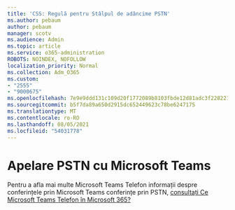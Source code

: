```yaml
---
title: 'CSS: Regulă pentru Stâlpul de adâncime PSTN'
ms.author: pebaum
author: pebaum
manager: scotv
ms.audience: Admin
ms.topic: article
ms.service: o365-administration
ROBOTS: NOINDEX, NOFOLLOW
localization_priority: Normal
ms.collection: Adm_O365
ms.custom:
- "2555"
- "9000675"
ms.openlocfilehash: 7e9e9ddd131c109d20f1772089b8103fbde12d81adc3f2282210c8a9e2e43611
ms.sourcegitcommit: b5f7da89a650d2915dc652449623c78be6247175
ms.translationtype: MT
ms.contentlocale: ro-RO
ms.lasthandoff: 08/05/2021
ms.locfileid: "54031778"
---
```

# <a name="pstn-calling-with-microsoft-teams"></a>Apelare PSTN cu Microsoft Teams

Pentru a afla mai multe Microsoft Teams Telefon informații despre conferințele prin Microsoft Teams conferințe prin PSTN, [consultați Ce Microsoft Teams Telefon în Microsoft 365?](https://docs.microsoft.com/microsoftteams/what-is-phone-system-in-office-365)